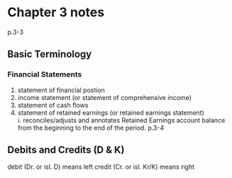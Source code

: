 # Chapter 3 notes

p.3-3 
## Basic Terminology
### Financial Statements
1. statement of financial postion
2. income statement (or statement of comprehensive income)
3. statement of cash flows
4. statement of retained earnings (or retained earnings statement) \
    i. reconciles/adjusts and annotates Retained Earnings account balance
       from the beginning to the end of the period.
p.3-4
## Debits and Credits (D & K)
debit (Dr. or isl. D) means left
credit (Cr. or isl. Kr/K) means right
